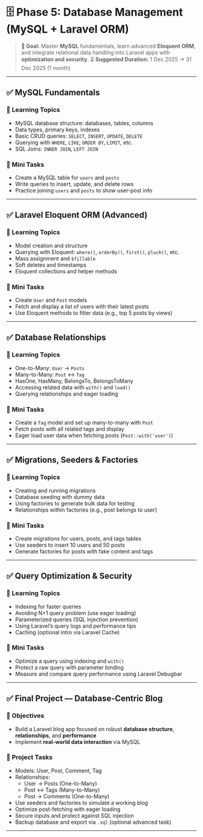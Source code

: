# 🗄️ Phase 5: Database Management (MySQL + Laravel ORM)

> **🎯 Goal:** Master **MySQL** fundamentals, learn advanced **Eloquent ORM**, and integrate relational data handling into Laravel apps with **optimization and security**.
> ⏳ **Suggested Duration:** 1 Dec 2025 → 31 Dec 2025 (1 month)

---

## ✅ MySQL Fundamentals

### 🎯 Learning Topics
- MySQL database structure: databases, tables, columns    
- Data types, primary keys, indexes    
- Basic CRUD queries: `SELECT`, `INSERT`, `UPDATE`, `DELETE`    
- Querying with `WHERE`, `LIKE`, `ORDER BY`, `LIMIT`, etc.    
- SQL Joins: `INNER JOIN`, `LEFT JOIN`    

### 🧩 Mini Tasks
- Create a MySQL table for `users` and `posts`    
- Write queries to insert, update, and delete rows    
- Practice joining `users` and `posts` to show user-post info    

---

## ✅ Laravel Eloquent ORM (Advanced)

### 🎯 Learning Topics
- Model creation and structure    
- Querying with Eloquent: `where()`, `orderBy()`, `first()`, `pluck()`, etc.    
- Mass assignment and `$fillable`    
- Soft deletes and timestamps    
- Eloquent collections and helper methods    

### 🧩 Mini Tasks
- Create `User` and `Post` models    
- Fetch and display a list of users with their latest posts    
- Use Eloquent methods to filter data (e.g., top 5 posts by views)    

---

## ✅ Database Relationships

### 🎯 Learning Topics
- One-to-Many: `User` → `Posts`    
- Many-to-Many: `Post` ↔ `Tag`    
- HasOne, HasMany, BelongsTo, BelongsToMany    
- Accessing related data with `with()` and `load()`    
- Querying relationships and eager loading    

### 🧩 Mini Tasks
- Create a `Tag` model and set up many-to-many with `Post`    
- Fetch posts with all related tags and display    
- Eager load user data when fetching posts (`Post::with('user')`)    

---

## ✅ Migrations, Seeders & Factories

### 🎯 Learning Topics
- Creating and running migrations    
- Database seeding with dummy data    
- Using factories to generate bulk data for testing    
- Relationships within factories (e.g., post belongs to user)    

### 🧩 Mini Tasks
- Create migrations for users, posts, and tags tables    
- Use seeders to insert 10 users and 50 posts    
- Generate factories for posts with fake content and tags    

---

## ✅ Query Optimization & Security

### 🎯 Learning Topics
- Indexing for faster queries    
- Avoiding N+1 query problem (use eager loading)    
- Parameterized queries (SQL injection prevention)    
- Using Laravel’s query logs and performance tips    
- Caching (optional intro via Laravel Cache)    

### 🧩 Mini Tasks
- Optimize a query using indexing and `with()`    
- Protect a raw query with parameter binding    
- Measure and compare query performance using Laravel Debugbar    

---

## ✅ Final Project — Database-Centric Blog

### 🎯 Objectives
- Build a Laravel blog app focused on robust **database structure**, **relationships**, and **performance**
- Implement **real-world data interaction** via MySQL    

### 🧩 Project Tasks
- Models: User, Post, Comment, Tag    
- Relationships:    
    - User → Posts (One-to-Many)        
    - Post ↔ Tags (Many-to-Many)        
    - Post → Comments (One-to-Many)        
- Use seeders and factories to simulate a working blog    
- Optimize post-fetching with eager loading    
- Secure inputs and protect against SQL injection    
- Backup database and export via `.sql` (optional advanced task)

---